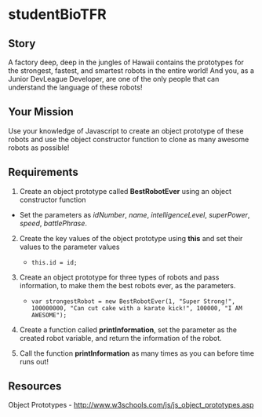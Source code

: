 # studentBioTFR

## Story
A factory deep, deep in the jungles of Hawaii contains the prototypes for the strongest, fastest, and smartest robots in the entire world! And you, as a Junior DevLeague Developer, are one of the only people that can understand the language of these robots!

## Your Mission
Use your knowledge of Javascript to create an object prototype of these robots and use the object constructor function to clone as many awesome robots as possible! 

## Requirements

1. Create an object prototype called **BestRobotEver** using an object constructor function 
  * Set the parameters as _idNumber_, _name_, _intelligenceLevel_, _superPower_, _speed_, _battlePhrase_.

2. Create the key values of the object prototype using **this** and set their values to the parameter values
    + `this.id = id;`

3. Create an object prototype for three types of robots and pass information, to make them the best robots ever, as the parameters.
    + `var strongestRobot = new BestRobotEver(1, "Super Strong!", 100000000, "Can cut cake with a karate kick!", 100000, "I AM AWESOME");`

4. Create a function called **printInformation**, set the parameter as the created robot variable, and return the information of the robot.

5. Call the function **printInformation** as many times as you can before time runs out!

## Resources
Object Prototypes - http://www.w3schools.com/js/js_object_prototypes.asp
